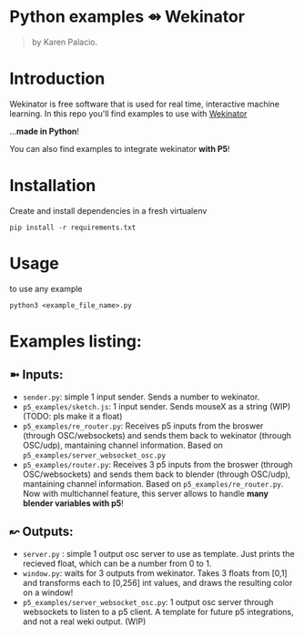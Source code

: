 # Python examples ⇴  Wekinator
> by Karen Palacio.

# Introduction
Wekinator is free software that is used for real time, interactive machine learning.
In this repo you'll find examples to use with [Wekinator](http://www.wekinator.org/)

...**made in Python**!

You can also find examples to integrate wekinator **with P5**!

# Installation
Create and install dependencies in a fresh virtualenv

`pip install -r requirements.txt`

# Usage
to use any example

`python3 <example_file_name>.py`
# Examples listing:

## ➼ Inputs:
- `sender.py`: simple 1 input sender. Sends a number to wekinator.
- `p5_examples/sketch.js`: 1 input sender. Sends mouseX as a string (WIP) (TODO: pls make it  a float)
- `p5_examples/re_router.py`: Receives p5 inputs from the broswer (through OSC/websockets) and sends them back to wekinator (through OSC/udp), mantaining channel information. Based on `p5_examples/server_websocket_osc.py`
- `p5_examples/router.py`: Receives 3 p5 inputs from the broswer (through OSC/websockets) and sends them back to blender (through OSC/udp), mantaining channel information. Based on `p5_examples/re_router.py`. Now with multichannel feature, this server allows to handle **many blender variables with p5**!

## ↜ Outputs:
- `server.py` : simple 1 output osc server to use as template. Just prints the recieved float, which can be a number from 0 to 1.
- `window.py`: waits for 3 outputs from wekinator. Takes 3 floats from [0,1] and transforms each to [0,256] int values, and draws the resulting color on a window!
- `p5_examples/server_websocket_osc.py`: 1 output osc server through websockets to listen to a p5 client. A template for future p5 integrations, and not a real weki output. (WIP)


